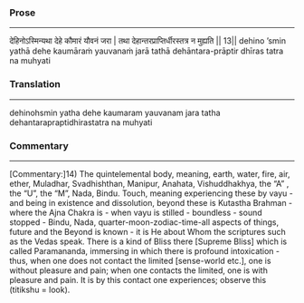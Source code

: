 ### Prose 
 --- 
देहिनोऽस्मिन्यथा देहे कौमारं यौवनं जरा |
तथा देहान्तरप्राप्तिर्धीरस्तत्र न मुह्यति || 13||
dehino ’smin yathā dehe kaumāraṁ yauvanaṁ jarā
tathā dehāntara-prāptir dhīras tatra na muhyati

### Translation 
 --- 
dehinohsmin yatha dehe kaumaram yauvanam jara tatha dehantarapraptidhirastatra na muhyati

### Commentary 
 --- 
[Commentary:]14) The quintelemental body, meaning, earth, water, fire, air, ether, Muladhar, Svadhishthan, Manipur, Anahata, Vishuddhakhya, the “A” , the “U”, the “M”, Nada, Bindu. Touch, meaning experiencing these by vayu - and being in existence and dissolution, beyond these is Kutastha Brahman - where the Ajna Chakra is - when vayu is stilled - boundless - sound stopped - Bindu, Nada, quarter-moon-zodiac-time-all aspects of things, future and the Beyond is known - it is He about Whom the scriptures such as the Vedas speak. There is a kind of Bliss there [Supreme Bliss] which is called Paramananda, immersing in which there is profound intoxication - thus, when one does not contact the limited [sense-world etc.], one is without pleasure and pain; when one contacts the limited, one is with pleasure and pain. It is by this contact one experiences; observe this (titikshu = look).